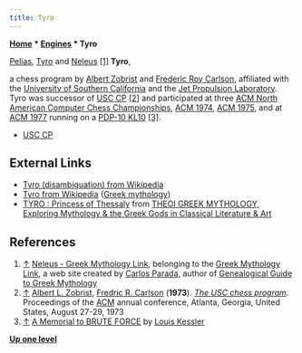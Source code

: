 ```yaml
---
title: Tyro
---
```

**[Home](Home "Home") \* [Engines](Engines "Engines") \* Tyro**



 [](http://www.maicar.com/GML/Neleus.html) [Pelias](https://en.wikipedia.org/wiki/Pelias), [Tyro](https://en.wikipedia.org/wiki/Tyro) and [Neleus](https://en.wikipedia.org/wiki/Neleus) <a id="cite-note-1" href="#cite-ref-1">[1]</a> 
**Tyro**,  

a chess program by [Albert Zobrist](Albert_Zobrist "Albert Zobrist") and [Frederic Roy Carlson](Frederic_Roy_Carlson "Frederic Roy Carlson"), affiliated with the [University of Southern California](University_of_Southern_California "University of Southern California") and the [Jet Propulsion Laboratory](https://en.wikipedia.org/wiki/Jet_Propulsion_Laboratory). Tyro was successor of [USC CP](USC_CP "USC CP") <a id="cite-note-2" href="#cite-ref-2">[2]</a> and participated at three [ACM North American Computer Chess Championships](ACM_North_American_Computer_Chess_Championship "ACM North American Computer Chess Championship"), [ACM 1974](ACM_1974 "ACM 1974"), [ACM 1975](ACM_1975 "ACM 1975"), and at [ACM 1977](ACM_1977 "ACM 1977") running on a [PDP-10 KL10](PDP-10 "PDP-10") <a id="cite-note-3" href="#cite-ref-3">[3]</a>. 






* [USC CP](USC_CP "USC CP")


## External Links


* [Tyro (disambiguation) from Wikipedia](https://en.wikipedia.org/wiki/Tyro_%28disambiguation%29)
* [Tyro from Wikipedia](https://en.wikipedia.org/wiki/Tyro) ([Greek mythology](https://en.wikipedia.org/wiki/Greek_mythology))
* [TYRO : Princess of Thessaly](http://www.theoi.com/Heroine/Tyro.html) from [THEOI GREEK MYTHOLOGY, Exploring Mythology & the Greek Gods in Classical Literature & Art](http://www.theoi.com/)


## References


1. <a id="cite-ref-1" href="#cite-note-1">↑</a> [Neleus - Greek Mythology Link](http://www.maicar.com/GML/Neleus.html), belonging to the [Greek Mythology Link](http://homepage.mac.com/cparada/GML/index.html), a web site created by [Carlos Parada](http://homepage.mac.com/cparada/GML/AboutGML.html#carlos), author of [Genealogical Guide to Greek Mythology](http://homepage.mac.com/cparada/GML/AboutGML.html)
2. <a id="cite-ref-2" href="#cite-note-2">↑</a> [Albert L. Zobrist](Albert_Zobrist "Albert Zobrist"), [Fredric R. Carlson](Frederic_Roy_Carlson "Frederic Roy Carlson") (**1973**). *[The USC chess program](http://portal.acm.org/citation.cfm?id=805705)*. Proceedings of the [ACM](ACM "ACM") annual conference, Atlanta, Georgia, United States, August 27-29, 1973
3. <a id="cite-ref-3" href="#cite-note-3">↑</a> [A Memorial to BRUTE FORCE](http://www.lkessler.com/brutefor.shtml) by [Louis Kessler](Louis_Kessler "Louis Kessler")

**[Up one level](Engines "Engines")**







 
